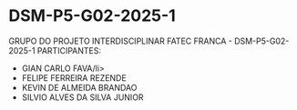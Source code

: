 # DSM-P5-G02-2025-1
GRUPO DO PROJETO INTERDISCIPLINAR FATEC FRANCA - DSM-P5-G02-2025-1
PARTICIPANTES: 
<ul>
  <li>GIAN CARLO FAVA/li>
  <li>FELIPE FERREIRA REZENDE</li>
  <li>KEVIN DE ALMEIDA BRANDAO</li>
  <li>SILVIO ALVES DA SILVA JUNIOR</li>
</ul>
